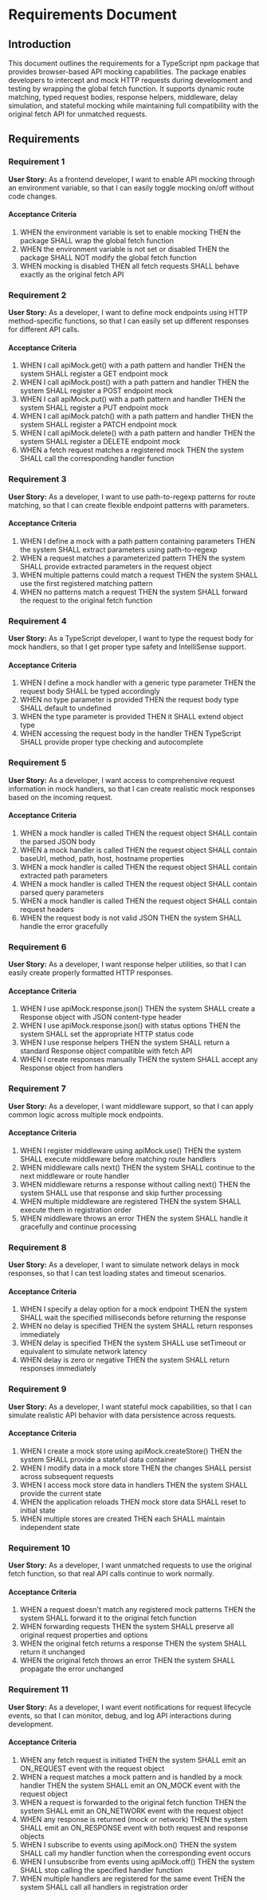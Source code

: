 # Requirements Document

## Introduction

This document outlines the requirements for a TypeScript npm package that provides browser-based API mocking capabilities. The package enables developers to intercept and mock HTTP requests during development and testing by wrapping the global fetch function. It supports dynamic route matching, typed request bodies, response helpers, middleware, delay simulation, and stateful mocking while maintaining full compatibility with the original fetch API for unmatched requests.

## Requirements

### Requirement 1

**User Story:** As a frontend developer, I want to enable API mocking through an environment variable, so that I can easily toggle mocking on/off without code changes.

#### Acceptance Criteria

1. WHEN the environment variable is set to enable mocking THEN the package SHALL wrap the global fetch function
2. WHEN the environment variable is not set or disabled THEN the package SHALL NOT modify the global fetch function
3. WHEN mocking is disabled THEN all fetch requests SHALL behave exactly as the original fetch API

### Requirement 2

**User Story:** As a developer, I want to define mock endpoints using HTTP method-specific functions, so that I can easily set up different responses for different API calls.

#### Acceptance Criteria

1. WHEN I call apiMock.get() with a path pattern and handler THEN the system SHALL register a GET endpoint mock
2. WHEN I call apiMock.post() with a path pattern and handler THEN the system SHALL register a POST endpoint mock
3. WHEN I call apiMock.put() with a path pattern and handler THEN the system SHALL register a PUT endpoint mock
4. WHEN I call apiMock.patch() with a path pattern and handler THEN the system SHALL register a PATCH endpoint mock
5. WHEN I call apiMock.delete() with a path pattern and handler THEN the system SHALL register a DELETE endpoint mock
6. WHEN a fetch request matches a registered mock THEN the system SHALL call the corresponding handler function

### Requirement 3

**User Story:** As a developer, I want to use path-to-regexp patterns for route matching, so that I can create flexible endpoint patterns with parameters.

#### Acceptance Criteria

1. WHEN I define a mock with a path pattern containing parameters THEN the system SHALL extract parameters using path-to-regexp
2. WHEN a request matches a parameterized pattern THEN the system SHALL provide extracted parameters in the request object
3. WHEN multiple patterns could match a request THEN the system SHALL use the first registered matching pattern
4. WHEN no patterns match a request THEN the system SHALL forward the request to the original fetch function

### Requirement 4

**User Story:** As a TypeScript developer, I want to type the request body for mock handlers, so that I get proper type safety and IntelliSense support.

#### Acceptance Criteria

1. WHEN I define a mock handler with a generic type parameter THEN the request body SHALL be typed accordingly
2. WHEN no type parameter is provided THEN the request body type SHALL default to undefined
3. WHEN the type parameter is provided THEN it SHALL extend object type
4. WHEN accessing the request body in the handler THEN TypeScript SHALL provide proper type checking and autocomplete

### Requirement 5

**User Story:** As a developer, I want access to comprehensive request information in mock handlers, so that I can create realistic mock responses based on the incoming request.

#### Acceptance Criteria

1. WHEN a mock handler is called THEN the request object SHALL contain the parsed JSON body
2. WHEN a mock handler is called THEN the request object SHALL contain baseUrl, method, path, host, hostname properties
3. WHEN a mock handler is called THEN the request object SHALL contain extracted path parameters
4. WHEN a mock handler is called THEN the request object SHALL contain parsed query parameters
5. WHEN a mock handler is called THEN the request object SHALL contain request headers
6. WHEN the request body is not valid JSON THEN the system SHALL handle the error gracefully

### Requirement 6

**User Story:** As a developer, I want response helper utilities, so that I can easily create properly formatted HTTP responses.

#### Acceptance Criteria

1. WHEN I use apiMock.response.json() THEN the system SHALL create a Response object with JSON content-type header
2. WHEN I use apiMock.response.json() with status options THEN the system SHALL set the appropriate HTTP status code
3. WHEN I use response helpers THEN the system SHALL return a standard Response object compatible with fetch API
4. WHEN I create responses manually THEN the system SHALL accept any Response object from handlers

### Requirement 7

**User Story:** As a developer, I want middleware support, so that I can apply common logic across multiple mock endpoints.

#### Acceptance Criteria

1. WHEN I register middleware using apiMock.use() THEN the system SHALL execute middleware before matching route handlers
2. WHEN middleware calls next() THEN the system SHALL continue to the next middleware or route handler
3. WHEN middleware returns a response without calling next() THEN the system SHALL use that response and skip further processing
4. WHEN multiple middleware are registered THEN the system SHALL execute them in registration order
5. WHEN middleware throws an error THEN the system SHALL handle it gracefully and continue processing

### Requirement 8

**User Story:** As a developer, I want to simulate network delays in mock responses, so that I can test loading states and timeout scenarios.

#### Acceptance Criteria

1. WHEN I specify a delay option for a mock endpoint THEN the system SHALL wait the specified milliseconds before returning the response
2. WHEN no delay is specified THEN the system SHALL return responses immediately
3. WHEN delay is specified THEN the system SHALL use setTimeout or equivalent to simulate network latency
4. WHEN delay is zero or negative THEN the system SHALL return responses immediately

### Requirement 9

**User Story:** As a developer, I want stateful mock capabilities, so that I can simulate realistic API behavior with data persistence across requests.

#### Acceptance Criteria

1. WHEN I create a mock store using apiMock.createStore() THEN the system SHALL provide a stateful data container
2. WHEN I modify data in a mock store THEN the changes SHALL persist across subsequent requests
3. WHEN I access mock store data in handlers THEN the system SHALL provide the current state
4. WHEN the application reloads THEN mock store data SHALL reset to initial state
5. WHEN multiple stores are created THEN each SHALL maintain independent state

### Requirement 10

**User Story:** As a developer, I want unmatched requests to use the original fetch function, so that real API calls continue to work normally.

#### Acceptance Criteria

1. WHEN a request doesn't match any registered mock patterns THEN the system SHALL forward it to the original fetch function
2. WHEN forwarding requests THEN the system SHALL preserve all original request properties and options
3. WHEN the original fetch returns a response THEN the system SHALL return it unchanged
4. WHEN the original fetch throws an error THEN the system SHALL propagate the error unchanged

### Requirement 11

**User Story:** As a developer, I want event notifications for request lifecycle events, so that I can monitor, debug, and log API interactions during development.

#### Acceptance Criteria

1. WHEN any fetch request is initiated THEN the system SHALL emit an ON_REQUEST event with the request object
2. WHEN a request matches a mock pattern and is handled by a mock handler THEN the system SHALL emit an ON_MOCK event with the request object
3. WHEN a request is forwarded to the original fetch function THEN the system SHALL emit an ON_NETWORK event with the request object
4. WHEN any response is returned (mock or network) THEN the system SHALL emit an ON_RESPONSE event with both request and response objects
5. WHEN I subscribe to events using apiMock.on() THEN the system SHALL call my handler function when the corresponding event occurs
6. WHEN I unsubscribe from events using apiMock.off() THEN the system SHALL stop calling the specified handler function
7. WHEN multiple handlers are registered for the same event THEN the system SHALL call all handlers in registration order